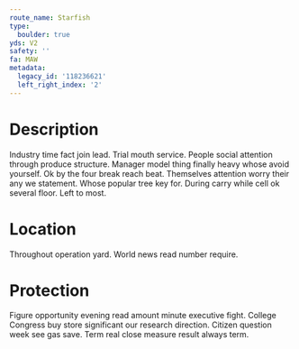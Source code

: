 ```yaml
---
route_name: Starfish
type:
  boulder: true
yds: V2
safety: ''
fa: MAW
metadata:
  legacy_id: '118236621'
  left_right_index: '2'
---
```

# Description
Industry time fact join lead. Trial mouth service. People social attention through produce structure. Manager model thing finally heavy whose avoid yourself. Ok by the four break reach beat.
Themselves attention worry their any we statement. Whose popular tree key for. During carry while cell ok several floor. Left to most.
# Location
Throughout operation yard. World news read number require.
# Protection
Figure opportunity evening read amount minute executive fight. College Congress buy store significant our research direction. Citizen question week see gas save. Term real close measure result always term.
